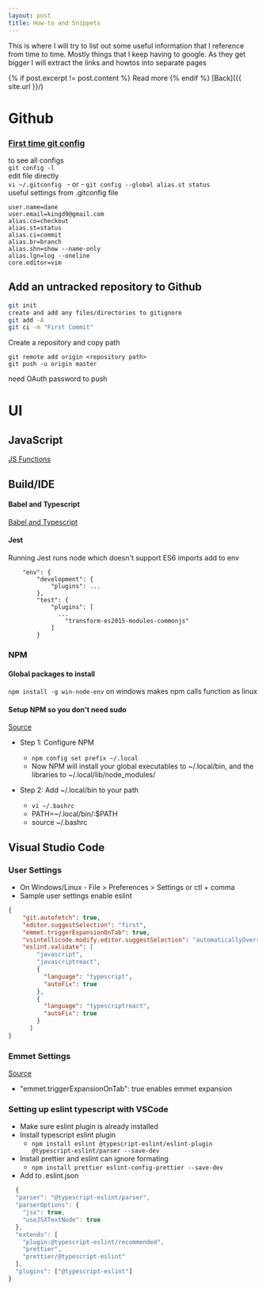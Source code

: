 ```yaml
---
layout: post
title: How-to and Snippets
---
```

This is where I will try to list out some useful information that I reference from time to time. Mostly things that I keep having to google. As they get bigger I will extract the links and howtos into separate pages

{% if post.excerpt != post.content %} Read more {% endif %}
[Back]({{ site.url }}/)

# Github
### [First time git config](https://git-scm.com/book/en/v2/Getting-Started-First-Time-Git-Setup)
to see all configs  
`git config -l `   
edit file directly    
`vi ~/.gitconfig ` - or -  `git config --global alias.st status`  
useful settings from .gitconfig file  
~~~
user.name=dane
user.email=kingd9@gmail.com
alias.co=checkout
alias.st=status
alias.ci=commit
alias.br=branch
alias.shn=show --name-only
alias.lgn=log --oneline
core.editor=vim
~~~

## Add an untracked repository to Github
```bash
git init
create and add any files/directories to gitignore
git add -A
git ci -m "First Commit"
```
Create a repository and copy path
```base
git remote add origin <repository path>
git push -u origin master
```
need OAuth password to push

# UI
## JavaScript
[JS Functions](https://repl.it/@daneking/Useful-Functions)

## Build/IDE
#### Babel and Typescript
[Babel and Typescript](https://iamturns.com/typescript-babel/)
#### Jest
Running Jest runs node which doesn't support ES6 imports add to env
```
	"env": {
		"development": {
			"plugins": ...
		},
		"test": {
			"plugins": [
			  ...
				"transform-es2015-modules-commonjs"
			]
		}
```
### NPM
#### Global packages to install
``` npm install -g win-node-env ``` on windows makes npm calls function as linux

#### Setup NPM so you don't need sudo
[Source](http://michaelb.org/the-right-way-to-do-global-npm-install-without-sudo/)

+ Step 1: Configure NPM
  + `npm config set prefix ~/.local`  
  + Now NPM will install your global executables to ~/.local/bin, and the libraries to ~/.local/lib/node_modules/

+ Step 2: Add ~/.local/bin to your path
  + `vi ~/.bashrc`
  + PATH=~/.local/bin/:$PATH
  + source ~/.bashrc
  
## Visual Studio Code
### User Settings
+ On Windows/Linux - File > Preferences > Settings or ctl + comma
+ Sample user settings enable eslint 
```json
{
    "git.autofetch": true,
    "editor.suggestSelection": "first",
    "emmet.triggerExpansionOnTab": true,
    "vsintellicode.modify.editor.suggestSelection": "automaticallyOverrodeDefaultValue",
    "eslint.validate": [
        "javascript",
        "javascriptreact",
        {
          "language": "typescript",
          "autoFix": true
        },
        {
          "language": "typescriptreact",
          "autoFix": true
        }
      ]
}
```
### Emmet Settings
[Source](https://code.visualstudio.com/docs/editor/emmet)
+ "emmet.triggerExpansionOnTab": true   enables emmet expansion

### Setting up eslint typescript with VSCode
+ Make sure eslint plugin is already installed
+ Install typescript eslint plugin
  + `npm install eslint @typescript-eslint/eslint-plugin @typescript-eslint/parser --save-dev`  
+ Install prettier and eslint can ignore formating
  + `npm install prettier eslint-config-prettier --save-dev` 
+ Add to .eslint.json
```js
  {
  "parser": "@typescript-eslint/parser",  
  "parserOptions": {  
    "jsx": true,  
    "useJSXTextNode": true  
  },  
  "extends": [  
    "plugin:@typescript-eslint/recommended",  
    "prettier",  
    "prettier/@typescript-eslint"  
  ],  
  "plugins": ["@typescript-eslint"]  
} 
```
